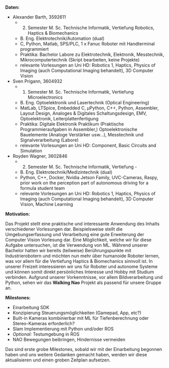 **Daten:**
  * Alexander Barth, 3592611
    * 2. Semester M. Sc. Technische Informatik, Vertiefung Robotics, Haptics & Biomechanics
    * B. Eng. Elektrotechnik/Automation (dual)
    * C, Python, Matlab, SPS/PLC, 1 x Fanuc Roboter mit Handterminal programmiert
    * Praktika: Bachelor Labore zu Elektrotechnik, Elektronik, Messtechnik, Mikrocomputertechnik (Skript bearbeiten, keine Projekte)
    * relevante Vorlesungen an Uni HD: Robotics 1, Haptics, Physics of Imaging (auch Computational Imaging behandelt), 3D Computer Vision
  * Sven Prigann, 3604932
    * 1. Semester M. Sc. Technische Informatik, Vertiefung Microelectronics
    * B. Eng. Optoelektronik und Lasertechnik (Optical Engineering)
    * MatLab, LTSpice, Embedded C, µPython, C++, Python, Assembler, Layout Design, Analoges & Digitales Schaltungsdesign, EMV, Optoelektronik, Leiterplattenfertigung
    * Praktika: Digitale Elektronik Praktikum (Praktische Programmieraufgaben in Assembler,) Optoelektronische Bauelemente (Analoge Verstärker usw...), Messtechnik und Signalverarbeitung (Labore)
    * relevante Vorlesungen an Uni HD: Component, Basic Circuits and Simulation
  * Royden Wagner, 3602846
    * 2. Semester M. Sc. Technische Informatik, Vertiefung -
    * B. Eng. Elektrotechnik/Medizintechnik (dual)
    * Python, C++, Docker, Nvidia Jetson Family, UVC-Cameras, Raspy, prior work on the perception part of autonomous driving for a formula student team
    * relevante Vorlesungen an Uni HD: Robotics 1, Haptics, Physics of Imaging (auch Computational Imaging behandelt), 3D Computer Vision, Machine Learning

**Motivation:**
 
Das Projekt stellt eine praktische und interessante Anwendung des Inhalts verschiedener Vorlesungen dar. 
Beispielsweise stellt die Umgebungserfassung und Verarbeitung eine gute Erweiterung der Computer Vision Vorlesung dar.
Eine Möglichkeit, welche wir für diese Aufgabe untersuchen, ist die Verwendung von ML. 
Während unserer Bachelor hatten wir bereits (teilweise) Berührungspunkte mit Industrierobotern und möchten nun mehr über humanoide Roboter lernen, was vor allem für die Vertiefung Haptics & Biomechanics sinnvoll ist. 
In unserer Freizeit interessieren wir uns für Roboter und autonome Systeme und können somit direkt persönliches Interesse und Hobby mit Studium verbinden. 
Aufgrund unserer Vorkenntnisse, vor allem Bildverarbeitung und Python, sehen wir das **Walking Nao** Projekt als passend für unsere Gruppe an.
 
**Milestones:**
  * Einarbeitung SDK
  * Konzipierung Steuerungsmöglichkeiten (Gamepad, App, etc?)
  * Built-in Kameras kombinierbar mit ML für Tiefenberechnung oder Stereo-Kameras erforderlich?
  * Slam Implementierung mit Python und/oder ROS
  * _Optional:_ Testumgebung in ROS
  * NAO Bewegungen beibringen, Hindernisse vermeiden

Das sind erste grobe Milestones, sobald wir mit der Einarbeitung begonnen haben und uns weitere Gedanken gemacht haben, werden wir diese aktualisieren und einen groben Zeitplan aufsetzen.
